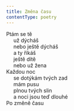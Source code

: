 ```yaml
---
title: Změna času
contentType: poetry
---
```


<section>

Ptám se tě  
     už dýcháš  
     nebo ještě dýcháš  
     a ty říkáš  
     ještě dítě  
     nebo už žena  
Každou noc  
     se dotýkám tvých zad  
     mám pusu  
     plnou tvých slin  
     a noci jsou teď dlouhé  
Po změně času

</section>
